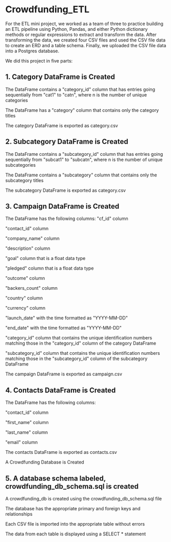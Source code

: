 # Crowdfunding_ETL

For the ETL mini project, we worked as a team of three to practice building an ETL pipeline using Python, Pandas, and either Python dictionary methods or regular expressions to extract and transform the data. After transforming the data, we created four CSV files and used the CSV file data to create an ERD and a table schema. Finally, we uploaded the CSV file data into a Postgres database.

We did this project in five parts:

## 1. Category DataFrame is Created

The DataFrame contains a "category_id" column that has entries going sequentially from "cat1" to "catn", where n is the number of unique categories 

The DataFrame has a "category" column that contains only the category titles 

The category DataFrame is exported as category.csv 

## 2. Subcategory DataFrame is Created 

The DataFrame contains a "subcategory_id" column that has entries going sequentially from "subcat1" to "subcatn", where n is the number of unique subcategories 

The DataFrame contains a "subcategory" column that contains only the subcategory titles 

The subcategory DataFrame is exported as category.csv 

## 3. Campaign DataFrame is Created 

The DataFrame has the following columns: 
"cf_id" column

"contact_id" column

"company_name" column

"description" column

"goal" column that is a float data type

"pledged" column that is a float data type

"outcome" column

"backers_count" column

"country" column

"currency" column

"launch_date" with the time formatted as "YYYY-MM-DD"

"end_date" with the time formatted as "YYYY-MM-DD"

"category_id" column that contains the unique identification numbers matching those in the "category_id" column of the category DataFrame

"subcategory_id" column that contains the unique identification numbers matching those in the "subcategory_id" column of the subcategory DataFrame

The campaign DataFrame is exported as campaign.csv

## 4. Contacts DataFrame is Created 

The DataFrame has the following columns: 

"contact_id" column

"first_name" column

"last_name" column

"email" column

The contacts DataFrame is exported as contacts.csv 

A Crowdfunding Database is Created 

## 5. A database schema labeled, crowdfunding_db_schema.sql is created

A crowdfunding_db is created using the crowdfunding_db_schema.sql file 

The database has the appropriate primary and foreign keys and relationships 

Each CSV file is imported into the appropriate table without errors 

The data from each table is displayed using a SELECT * statement 

